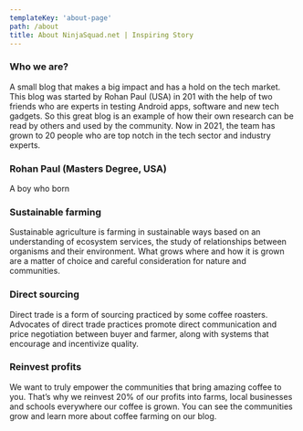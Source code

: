 ```yaml
---
templateKey: 'about-page'
path: /about
title: About NinjaSquad.net | Inspiring Story
---
```

### Who we are?
A small blog that makes a big impact and has a hold on the tech market. This blog was started by Rohan Paul (USA) in 201 with the help of two friends who are experts in testing Android apps, software and new tech gadgets. So this great blog is an example of how their own research can be read by others and used by the community. Now in 2021, the team has grown to 20 people who are top notch in the tech sector and industry experts.

### Rohan Paul (Masters Degree, USA)
A boy who born

### Sustainable farming
Sustainable agriculture is farming in sustainable ways based on an understanding of ecosystem services, the study of relationships between organisms and their environment. What grows where and how it is grown are a matter of choice and careful consideration for nature and communities.

### Direct sourcing
Direct trade is a form of sourcing practiced by some coffee roasters. Advocates of direct trade practices promote direct communication and price negotiation between buyer and farmer, along with systems that encourage and incentivize quality.

### Reinvest profits
We want to truly empower the communities that bring amazing coffee to you. That’s why we reinvest 20% of our profits into farms, local businesses and schools everywhere our coffee is grown. You can see the communities grow and learn more about coffee farming on our blog.
